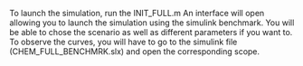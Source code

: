 To launch the simulation, run the INIT_FULL.m
An interface will open allowing you to launch the simulation using the simulink benchmark.
You will be able to chose the scenario as well as different parameters if you want to.
To observe the curves, you will have to go to the simulink file (CHEM_FULL_BENCHMRK.slx) and open the corresponding scope.